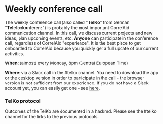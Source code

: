 # Weekly conference call

The weekly conference call \(also called "**TelKo**" from German "**Tel**efon**ko**nferenz"\) is probably the most important CorrelAid communication channel. In this call, we discuss current projects and new ideas, plan upcoming events, etc. **Anyone** can participate in the conference call, regardless of CorrelAid "experience". It is the best place to get onboarded to CorrelAid because you quickly get a full update of our current activities. 

**When**: \(almost\) every Monday, 8pm \(Central European Time\)

**Where**: via a Slack call in the \#telko channel. You need to download the app or the desktop version in order to participate in the call - the browser version is not sufficient from our experience. If you do not have a Slack account yet, you can easily get one - see [here](../faq.md#everything-seems-to-be-on-slack-how-do-i-get-on-there).

### TelKo protocol 

Outcomes of the TelKo are documented in a hackmd. Please see the \#telko channel for the links to the previous protocols. 

